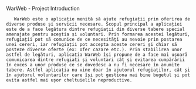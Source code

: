WarWeb - Project Introduction

       WarWeb este o aplicație menită să ajute refugiații prin oferirea de diverse produse și servicii necesare. Scopul principal a aplicației este de a face legătura dintre refugiații din diverse tabere special amenajate pentru aceștia și voluntari. Prin formarea acestei legături, refugiații pot să comunice de ce necesități au nevoie prin postarea unei cereri, iar refugiații pot accepta aceste cereri și chiar să posteze diverse oferte (ex: ofer cazare etc.). Prin stabilirea unor astfel de legături, aplicația WarWeb își propune de a face mai ușoară comunicarea dintre refugiați și voluntari cât și evitarea cumpărării în exces a unor produse ce se dovedesc a nu fi necesare în anumite tabere. Astfel aplicația nu vine doar în ajutorul refugiaților, cât și în ajutorul voluntarilor care își pot gestiona mai bine bugetul și pot evita astfel mai ușor cheltuielile neproductive.
